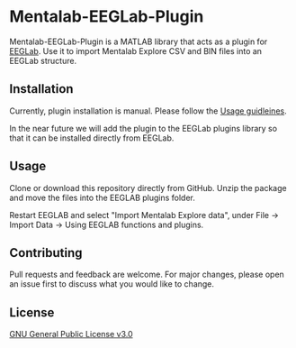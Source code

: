 # Mentalab-EEGLab-Plugin

Mentalab-EEGLab-Plugin is a MATLAB library that acts as a plugin for [EEGLab](https://sccn.ucsd.edu/eeglab/index.php). Use it to import Mentalab Explore CSV and BIN files into an EEGLab structure.

## Installation

Currently, plugin installation is manual. Please follow the [Usage guidleines](#usage).

In the near future we will add the plugin to the EEGLab plugins library so that it can be installed directly from EEGLab.

## <a name="usage"></a> Usage

Clone or download this repository directly from GitHub. Unzip the package and move the files into the EEGLAB plugins folder.

Restart EEGLAB and select "Import Mentalab Explore data", under File -> Import Data -> Using EEGLAB functions and plugins.

## Contributing
Pull requests and feedback are welcome. For major changes, please open an issue first to discuss what you would like to change.

## License
[GNU General Public License v3.0](https://github.com/Nujanauss/Mentalab-EEGLab-Plugin/blob/master/LICENSE)

